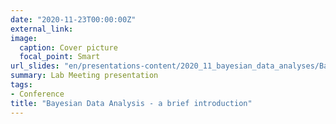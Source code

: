 ```yaml
---
date: "2020-11-23T00:00:00Z"
external_link: 
image:
  caption: Cover picture
  focal_point: Smart
url_slides: "en/presentations-content/2020_11_bayesian_data_analyses/BayesianDataAnalysis2020.pdf"
summary: Lab Meeting presentation
tags:
- Conference
title: "Bayesian Data Analysis - a brief introduction"
---
```



